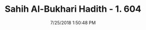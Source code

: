 ---
title        : "Sahih Al-Bukhari Hadith - 1. 604"
date         : 7/25/2018 1:50:48 PM
draft        : false
type         : "hadith"
layout       : "hadith"
BookCode     : "SHB"
VolumeNumber : "1"
HadithNumber : "604"
categories  :  ["Adhan-Adhan and Iqama if travelers are many"]
tags  :  ["Malik"]
---